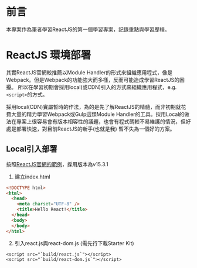 # 前言
本專案作為筆者學習ReactJS的第一個學習專案，記錄重點與學習歷程。

# ReactJS 環境部署
其實ReactJS官網較推薦以Module Handler的形式來組織應用程式，像是Webpack。但是Webpack的功能強大而多樣，反而可能造成學習ReactJS的困擾。
所以在學習初期會採用local(或CDN)引入的方式來組織應用程式，e.g. `<script>`的方式。

採用local(CDN)實屬暫時的作法，為的是先了解ReactJS的精髓，而非初期就花費大量的精力學習Webpack或Gulp這類Module Handler的工具。採用Local的做法在專案上很容易會有版本相容性的議題，也會有程式碼較不易維護的情況，但好處是部署快速，對目前ReactJS的新手(也就是我) 暫不失為一個好的方案。

## Local引入部署
按照[ReactJS官網的範例](https://facebook.github.io/react/index.html)，採用版本為v15.3.1

1. 建立index.html
```html
<!DOCTYPE html>
<html>
  <head>
    <meta charset="UTF-8" />
    <title>Hello React!</title>
  </head>
  <body>
  </body>
</html>
```

2. 引入react.js與react-dom.js (需先行下載Starter Kit)
```
<script src="`build/react.js`"></script>
<script src="`build/react-dom.js`"></script>
```
